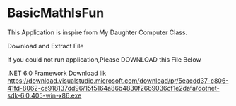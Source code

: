 # BasicMathIsFun

This Application is inspire from My Daughter Computer Class.

Download and Extract File

If you could not run application,Please DOWNLOAD this File Below

.NET 6.0 Framework Download lik
https://download.visualstudio.microsoft.com/download/pr/5eacdd37-c806-41fd-8062-ce918137dd96/15f5164a86b4830f2669036cf1e2dafa/dotnet-sdk-6.0.405-win-x86.exe
